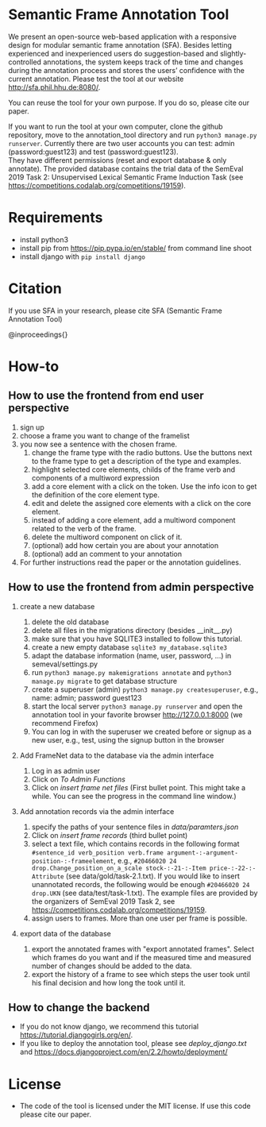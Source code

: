 # Semantic Frame Annotation Tool
We present an open-source web-based application with a responsive design for modular semantic
frame annotation (SFA). Besides letting experienced and inexperienced users do suggestion-based and slightly-controlled annotations,
the system keeps track of the time and changes during the annotation process and stores the users’ confidence with the current
annotation. Please test the tool at our website http://sfa.phil.hhu.de:8080/.

You can reuse the tool for your own purpose. If you do so, please cite our paper.

If you want to run the tool at your own computer, clone the github repository, move to the annotation_tool directory and run `python3 manage.py runserver`.
Currently there are two user accounts you can test: admin (password:guest123) and test (password:guest123).  
They have different permissions (reset and export database & only annotate).
The provided database contains the trial data of the SemEval 2019 Task 2: Unsupervised Lexical Semantic Frame Induction Task (see https://competitions.codalab.org/competitions/19159).

# Requirements
* install python3
* install pip from https://pip.pypa.io/en/stable/
from command line shoot
* install django with `pip install django`

# Citation

If you use SFA in your research, please cite SFA (Semantic Frame Annotation Tool)

@inproceedings{}


# How-to
  
## How to use the frontend from end user perspective
1) sign up 
2) choose a frame you want to change of the framelist
3) you now see a sentence with the chosen frame. 
    1) change the frame type with the radio buttons. Use the buttons next to the frame type to get a description of the type and examples.
    2) highlight selected core elements, childs of the frame verb and components of a multiword expression
    3) add a core element with a click on the token. Use the info icon to get the definition of the core element type.
    4) edit and delete the assigned core elements with a click on the core element.
    5) instead of adding a core element, add a multiword component related to the verb of the frame.
    6) delete the multiword component on click of it.
    7) (optional) add how certain you are about your annotation 
    8) (optional) add an comment to your annotation 
4) For further instructions read the paper or the annotation guidelines.

## How to use the frontend from admin perspective
   
1) create a new database
    1) delete the old database
    2) delete all files in the migrations directory (besides \_\_init\_\_.py)
    1) make sure that you have SQLITE3 installed to follow this tutorial.
    2) create a new empty database `sqlite3 my_database.sqlite3`
    3) adapt the database information (name, user, password, ...) in semeval/settings.py 
    4) run `python3 manage.py makemigrations annotate` and `python3 manage.py migrate` to get database structure
    5) create a superuser (admin) `python3 manage.py createsuperuser`, e.g., name: admin; password guest123
    6) start the local server `python3 manage.py runserver` and open the annotation tool in your favorite browser http://127.0.0.1:8000 (we recommend Firefox)
    7) You can log in with the superuser we created before or signup as a new user, e.g., test, using the signup button in the browser

2) Add FrameNet data to the database via the admin interface
    1) Log in as admin user
    2) Click on *To Admin Functions*
    3) Click on *insert frame net files* (First bullet point. This might take a while. You can see the progress in the command line window.)  
3) Add annotation records via the admin interface 
    1) specify the paths of your sentence files in *data/paramters.json*
    2) Click on *insert frame records* (third bullet point)
    3) select a text file, which contains records in the following format
    `#sentence_id verb_position verb.frame argument-:-argument-position-:-frameelement`, e.g., 
    `#20466020 24 drop.Change_position_on_a_scale stock-:-21-:-Item price-:-22-:-Attribute` (see data/gold/task-2.1.txt).
    If you would like to insert unannotated records, the following would be enough
    `#20466020 24 drop.UKN` (see data/test/task-1.txt). The example files are provided by the organizers of SemEval 2019 Task 2, see https://competitions.codalab.org/competitions/19159.
    4) assign users to frames. More than one user per frame is possible.
3) export data of the database
    1) export the annotated frames with "export annotated frames". Select which frames do you want and if the measured time and measured number of changes should be added to the data.
    2) export the history of a frame to see which steps the user took until his final decision and how long the took until it.

## How to change the backend
* If you do not know django, we recommend this tutorial https://tutorial.djangogirls.org/en/.
* If you like to deploy the annotation tool, please see *deploy_django.txt* and https://docs.djangoproject.com/en/2.2/howto/deployment/

# License
* The code of the tool is licensed under the MIT license. If use this code please cite our paper.    
    


